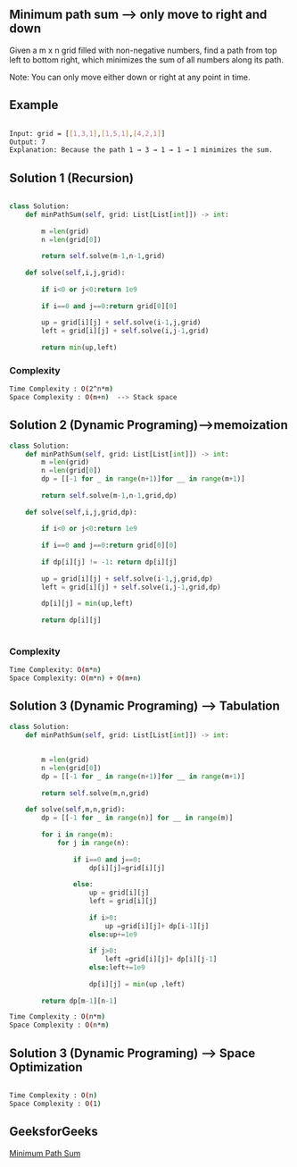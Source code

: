 ## Minimum path sum --> only move to right and down
Given a m x n grid filled with non-negative numbers, find a path from top left to bottom right, which minimizes the sum of all numbers along its path.

Note: You can only move either down or right at any point in time.

 ## Example
```bash

Input: grid = [[1,3,1],[1,5,1],[4,2,1]]
Output: 7
Explanation: Because the path 1 → 3 → 1 → 1 → 1 minimizes the sum.

```

## Solution 1 (Recursion)

```Python

class Solution:
    def minPathSum(self, grid: List[List[int]]) -> int:
        
        m =len(grid)
        n =len(grid[0])
        
        return self.solve(m-1,n-1,grid)
    
    def solve(self,i,j,grid):
        
        if i<0 or j<0:return 1e9
        
        if i==0 and j==0:return grid[0][0]
        
        up = grid[i][j] + self.solve(i-1,j,grid)
        left = grid[i][j] + self.solve(i,j-1,grid)
        
        return min(up,left)
```
### Complexity
 
```bash
Time Complexity : O(2^n*m)
Space Complexity : O(m+n)  --> Stack space
```
## Solution 2 (Dynamic Programing)-->memoization

```Python
class Solution:
    def minPathSum(self, grid: List[List[int]]) -> int:
        m =len(grid)
        n =len(grid[0])
        dp = [[-1 for _ in range(n+1)]for __ in range(m+1)]
        
        return self.solve(m-1,n-1,grid,dp)
    
    def solve(self,i,j,grid,dp):
        
        if i<0 or j<0:return 1e9
        
        if i==0 and j==0:return grid[0][0]
        
        if dp[i][j] != -1: return dp[i][j]
        
        up = grid[i][j] + self.solve(i-1,j,grid,dp)
        left = grid[i][j] + self.solve(i,j-1,grid,dp)
        
        dp[i][j] = min(up,left)
        
        return dp[i][j]
        
```
### Complexity
 
```bash
Time Complexity: O(m*n)
Space Complexity: O(m*n) + O(m+n)
```
## Solution 3 (Dynamic Programing) --> Tabulation
```Python
class Solution:
    def minPathSum(self, grid: List[List[int]]) -> int:
        
        
        m =len(grid)
        n =len(grid[0])
        dp = [[-1 for _ in range(n+1)]for __ in range(m+1)]
        
        return self.solve(m,n,grid)
    
    def solve(self,m,n,grid):
        dp = [[-1 for _ in range(n)] for __ in range(m)]
        
        for i in range(m):
            for j in range(n):
                
                if i==0 and j==0:
                    dp[i][j]=grid[i][j]
                    
                else:
                    up = grid[i][j]
                    left = grid[i][j]
                    
                    if i>0:
                        up =grid[i][j]+ dp[i-1][j]
                    else:up+=1e9
                        
                    if j>0:
                        left =grid[i][j]+ dp[i][j-1]
                    else:left+=1e9
                    
                    dp[i][j] = min(up ,left)
                
        return dp[m-1][n-1]

```
```bash
Time Complexity : O(n*m)
Space Complexity : O(n*m)
```
## Solution 3 (Dynamic Programing) --> Space Optimization
```Python


```
```bash
Time Complexity : O(n)
Space Complexity : O(1)
```
## GeeksforGeeks
[Minimum Path Sum](https://leetcode.com/problems/minimum-path-sum/submissions/)
